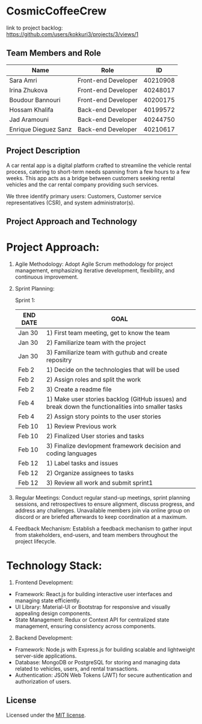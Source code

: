 # CosmicCoffeeCrew

link to project backlog: https://github.com/users/kokkuri3/projects/3/views/1

## Team Members and Role

| Name                 | Role                 | ID       |
| -------------------- | -------------------- | -------- |
| Sara Amri            | Front-end Developer  | 40210908 |
| Irina Zhukova        | Front-end Developer  | 40248017 |
| Boudour Bannouri     | Front-end Developer  | 40200175 |
| Hossam Khalifa       | Back-end Developer   | 40199572 |
| Jad Aramouni         | Back-end Developer   | 40244750 |
| Enrique Dieguez Sanz | Back-end Developer   | 40210617 |

## Project Description

A car rental app is a digital platform crafted to streamline the vehicle rental process, catering to short-term needs spanning from a few hours to a few weeks. This app acts as a bridge between customers seeking rental vehicles and the car rental company providing such services.

We three identify primary users: Customers, Customer service representatives (CSR), and system administrator(s).

## Project Approach and Technology

# Project Approach:

1. Agile Methodology: Adopt Agile Scrum methodology for project management, emphasizing iterative development, flexibility, and continuous improvement.
2. Sprint Planning: 

    Sprint 1:


    | END DATE | GOAL                                                                                                 | 
    | ---------| ---------------------------------------------------------------------------------------------------- | 
    | Jan 30   | 1) First team meeting, get to know the team                                                          | 
    | Jan 30   | 2) Familiarize team with the project                                                                 |
    | Jan 30   | 3) Familiarize team with guthub and create repositry                                                 |
    | Feb 2    | 1) Decide on the technologies that will be used                                                      |
    | Feb 2    | 2) Assign roles and split the work                                                                   |
    | Feb 2    | 3) Create a readme file                                                                              |
    | Feb 4    | 1) Make user stories backlog (GitHub issues) and break down the functionalities into smaller tasks   |
    | Feb 4    | 2) Assign story points to the user stories                                                           |
    | Feb 10   | 1) Review Previous work                                                                              |
    | Feb 10   | 2) Finalized User stories and tasks                                                                  |
    | Feb 10   | 3) Finalize devlopment framework decision and coding languages                                       |
    | Feb 12   | 1) Label tasks and issues                                                                            |
    | Feb 12   | 2) Organize assignees to tasks                                                                       |
    | Feb 12   | 3) Review all work and submit sprint1                                                                |

3. Regular Meetings: Conduct regular stand-up meetings, sprint planning sessions, and retrospectives to ensure alignment, discuss progress, and address any challenges.
    Unavailable members join via online group on discord or are briefed afterwards to keep coordination at a maximum.
4. Feedback Mechanism: Establish a feedback mechanism to gather input from stakeholders, end-users, and team members throughout the project lifecycle.

# Technology Stack:

1. Frontend Development:

- Framework: React.js for building interactive user interfaces and managing state efficiently.
- UI Library: Material-UI or Bootstrap for responsive and visually appealing design components.
- State Management: Redux or Context API for centralized state management, ensuring consistency across components.

2. Backend Development:

- Framework: Node.js with Express.js for building scalable and lightweight server-side applications.
- Database: MongoDB or PostgreSQL for storing and managing data related to vehicles, users, and rental transactions.
- Authentication: JSON Web Tokens (JWT) for secure authentication and authorization of users.

## License

Licensed under the [MIT license](https://github.com/nextui-org/next-app-template/blob/main/LICENSE).
